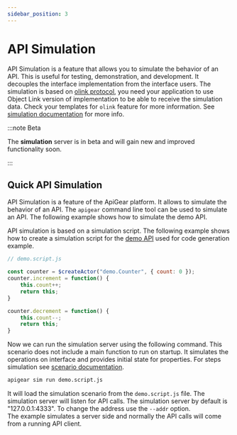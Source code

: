 ```yaml
---
sidebar_position: 3
---
```


# API Simulation

API Simulation is a feature that allows you to simulate the behavior of an API. This is useful for testing, demonstration, and development. It decouples the interface implementation from the interface users. The simulation is based on [olink protocol](/docs/advanced/protocols/objectlink/intro), you need your application to use Object Link version of implementation to be able to receive the simulation data. Check your templates for `olink` feature for more information.
See [simulation documentation](/docs/advanced/simulation/intro) for more info.

:::note Beta

The **simulation** server is in beta and will gain new and improved functionality soon.

:::

## Quick API Simulation

API Simulation is a feature of the ApiGear platform. It allows to simulate the behavior of an API. The `apigear` command line tool can be used to simulate an API. The following example shows how to simulate the demo API.

API simulation is based on a simulation script. The following example shows how to create a simulation script for the [demo API](generate) used for code generation example. 

```js
// demo.script.js

const counter = $createActor("demo.Counter", { count: 0 });
counter.increment = function() {
    this.count++;
    return this;
}

counter.decrement = function() {
    this.count--;
    return this;
}
```

Now we can run the simulation server using the following command. This scenario does not include a main function to run on startup. It simulates the operations on interface and provides initial state for properties. For steps simulation see [scenario documentation](/docs/advanced/simulation/intro).

```bash
apigear sim run demo.script.js
```

 It will load the simulation scenario from the `demo.script.js` file. The simulation server will listen for API calls. The simulation server by default is "127.0.0.1:4333". To change the address use the `--addr` option. <br />
 The example simulates a server side and normally the API calls will come from a running API client. 
